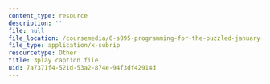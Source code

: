 ```yaml
---
content_type: resource
description: ''
file: null
file_location: /coursemedia/6-s095-programming-for-the-puzzled-january-iap-2018/7a7371f4521d53a2874e94f3df42914d_auK3PSZoidc.vtt
file_type: application/x-subrip
resourcetype: Other
title: 3play caption file
uid: 7a7371f4-521d-53a2-874e-94f3df42914d
---
```

